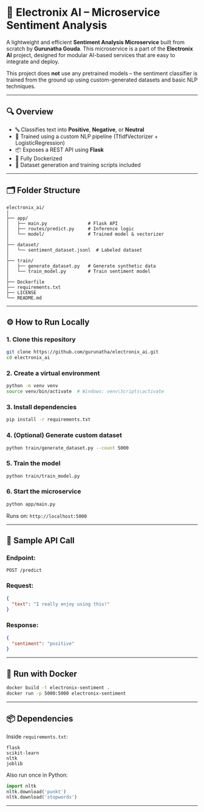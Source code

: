 # 🚀 Electronix AI – Microservice Sentiment Analysis

A lightweight and efficient **Sentiment Analysis Microservice** built from scratch by **Gurunatha Gouda**. This microservice is a part of the **Electronix AI** project, designed for modular AI-based services that are easy to integrate and deploy.

This project does **not** use any pretrained models – the sentiment classifier is trained from the ground up using custom-generated datasets and basic NLP techniques.

---

## 🔍 Overview

- 🔤 Classifies text into **Positive**, **Negative**, or **Neutral**
- 🧠 Trained using a custom NLP pipeline (TfidfVectorizer + LogisticRegression)
- 📦 Exposes a REST API using **Flask**
- 🐳 Fully Dockerized
- 📁 Dataset generation and training scripts included

---

## 🗂️ Folder Structure

```
electronix_ai/
│
├── app/
│   ├── main.py               # Flask API
│   ├── routes/predict.py     # Inference logic
│   └── model/                # Trained model & vectorizer
│
├── dataset/
│   └── sentiment_dataset.jsonl  # Labeled dataset
│
├── train/
│   ├── generate_dataset.py   # Generate synthetic data
│   └── train_model.py        # Train sentiment model
│
├── Dockerfile
├── requirements.txt
├── LICENSE
└── README.md
```

---

## ⚙️ How to Run Locally

### 1. Clone this repository

```bash
git clone https://github.com/gurunatha/electronix_ai.git
cd electronix_ai
```

### 2. Create a virtual environment

```bash
python -m venv venv
source venv/bin/activate  # Windows: venv\Scripts\activate
```

### 3. Install dependencies

```bash
pip install -r requirements.txt
```

### 4. (Optional) Generate custom dataset

```bash
python train/generate_dataset.py --count 5000
```

### 5. Train the model

```bash
python train/train_model.py
```

### 6. Start the microservice

```bash
python app/main.py
```

Runs on: `http://localhost:5000`

---

## 🔁 Sample API Call

### Endpoint:
```
POST /predict
```

### Request:
```json
{
  "text": "I really enjoy using this!"
}
```

### Response:
```json
{
  "sentiment": "positive"
}
```

---

## 🐳 Run with Docker

```bash
docker build -t electronix-sentiment .
docker run -p 5000:5000 electronix-sentiment
```

---

## 📦 Dependencies

Inside `requirements.txt`:
```
flask
scikit-learn
nltk
joblib
```

Also run once in Python:
```python
import nltk
nltk.download('punkt')
nltk.download('stopwords')
```

---
